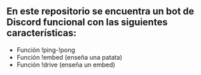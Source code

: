 En este repositorio se encuentra un bot de Discord funcional con las siguientes características:
-

- Función !ping-!pong
- Función !embed (enseña una patata)
- Función !drive (enseña un embed)